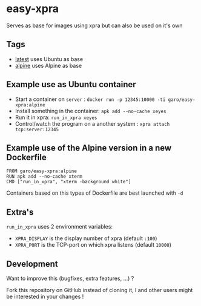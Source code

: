 # easy-xpra

Serves as base for images using xpra but can also be used on it's own

## Tags

* [latest](https://github.com/ngaro/easy-xpra/blob/master/Dockerfile) uses Ubuntu as base
* [alpine](https://github.com/ngaro/easy-xpra/blob/alpine/Dockerfile) uses Alpine as base

## Example use as Ubuntu container

* Start a container on `server` : `docker run -p 12345:10000 -ti garo/easy-xpra:alpine`
* Install something in the container: `apk add --no-cache xeyes`
* Run it in xpra: `run_in_xpra xeyes`
* Control/watch the program on a another system : `xpra attach tcp:server:12345`

## Example use of the Alpine version in a new Dockerfile

```
FROM garo/easy-xpra:alpine
RUN apk add --no-cache xterm
CMD ["run_in_xpra", "xterm -background white"]
```
Containers based on this types of Dockerfile are best launched with `-d`

## Extra's

`run_in_xpra` uses 2 environment variables:

* `XPRA_DISPLAY` is the display number of xpra (default `:100`)
* `XPRA_PORT` is the TCP-port on which xpra listens  (default `10000`)

## Development
Want to improve this (bugfixes, extra features, ...) ?

Fork this repository on GitHub instead of cloning it,
I and other users might be interested in your changes !
